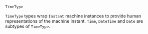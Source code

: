 ```
TimeType
```

`TimeType` types wrap `Instant` machine instances to provide human representations of the machine instant. `Time`, `DateTime` and `Date` are subtypes of `TimeType`.
